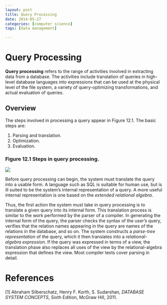 ```yaml
---
layout: post
title: Query Processing
date: 2014-05-27
categories: [computer science]
tags: [data management]

---
```



# Query Processing

**Query processing** refers to the range of activities involved in extracting data from a database. The activities include translation of queries in high-level database languages into expressions that can be used at the physical level of the file system, a variety of query-optimizing transformations, and actual evaluation of queries.## Overview
The steps involved in processing a query appear in Figure 12.1. The basic stepsare:
1. Parsing and translation. 
2. Optimization.3. Evaluation.
### Figure 12.1 Steps in query processing.

![](http://sungsoo.github.com/images/steps-in-query-processing.png)Before query processing can begin, the system must translate the query into a usable form. A language such as SQL is suitable for human use, but is ill suited to be the system’s internal representation of a query. A more useful internal representation is one based on the *extended relational algebra*.
Thus, the first action the system must take in query processing is to translate a given query into its internal form. This translation process is similar to the work performed by the parser of a compiler. In generating the internal form of the query, the parser checks the syntax of the user’s query, verifies that the relation names appearing in the query are names of the relations in the database, and so on. The system constructs a *parse-tree representation* of the query, which it then translates into a *relational-algebra expression*. If the query was expressed in terms of a view, the translation phase also replaces all uses of the view by the relational-algebra expression that defines the view. Most compiler texts cover parsing in detail.
# References
[1] Abraham Silberschatz, Henry F. Korth, S. Sudarshan, *DATABASE SYSTEM CONCEPTS*, Sixth Edition, McGraw Hill, 2011.
